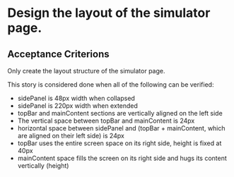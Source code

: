 # Design the layout of the simulator page.

## Acceptance Criterions

Only create the layout structure of the simulator page.

This story is considered done when all of the following can be verified:
- sidePanel is 48px width when collapsed
- sidePanel is 220px width when extended
- topBar and mainContent sections are vertically aligned on the left side
- The vertical space between topBar and mainContent is 24px
- horizontal space between sidePanel and (topBar + mainContent, which are aligned on their left side) is 24px
- topBar uses the entire screen space on its right side, height is fixed at 40px
- mainContent space fills the screen on its right side and hugs its content vertically (height)
